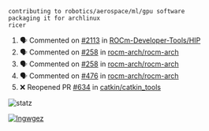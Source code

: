 ```
contributing to robotics/aerospace/ml/gpu software
packaging it for archlinux
ricer
```

<!--START_SECTION:activity-->
1. 🗣 Commented on [#2113](https://github.com/ROCm-Developer-Tools/HIP/issues/2113) in [ROCm-Developer-Tools/HIP](https://github.com/ROCm-Developer-Tools/HIP)
2. 🗣 Commented on [#258](https://github.com/rocm-arch/rocm-arch/issues/258) in [rocm-arch/rocm-arch](https://github.com/rocm-arch/rocm-arch)
3. 🗣 Commented on [#258](https://github.com/rocm-arch/rocm-arch/issues/258) in [rocm-arch/rocm-arch](https://github.com/rocm-arch/rocm-arch)
4. 🗣 Commented on [#476](https://github.com/rocm-arch/rocm-arch/issues/476) in [rocm-arch/rocm-arch](https://github.com/rocm-arch/rocm-arch)
5. ❌ Reopened PR [#634](https://github.com/catkin/catkin_tools/pull/634) in [catkin/catkin_tools](https://github.com/catkin/catkin_tools)
<!--END_SECTION:activity-->


![statz](https://github-readme-stats.vercel.app/api?username=acxz&include_all_commits=true&show_icons=true)

[![lngwgez](https://github-readme-stats.vercel.app/api/top-langs/?username=acxz&layout=compact)](https://github.com/acxz/github-readme-stats)


<!--
**acxz/acxz** is a ✨ _special_ ✨ repository because its `README.md` (this file) appears on your GitHub profile.

Here are some ideas to get you started:

- 🔭 I’m currently working on ...
- 🌱 I’m currently learning ...
- 👯 I’m looking to collaborate on ...
- 🤔 I’m looking for help with ...
- 💬 Ask me about ...
- 📫 How to reach me: ...
- 😄 Pronouns: ...
- ⚡ Fun fact: ...
-->
